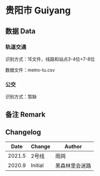 # 贵阳市 Guiyang

## 数据 Data

### 轨道交通

识别方式：1E文件，线路和站点3-4位+7-8位

数据文件：metro-tu.csv

### 公交

识别方式：暂缺

## 备注 Remark

## Changelog

Date | Change | Author
-----|--------|-------
2021.5 | 2号线 | 雨鸽
2020.9 | Initial | 黑森林里会迷路
